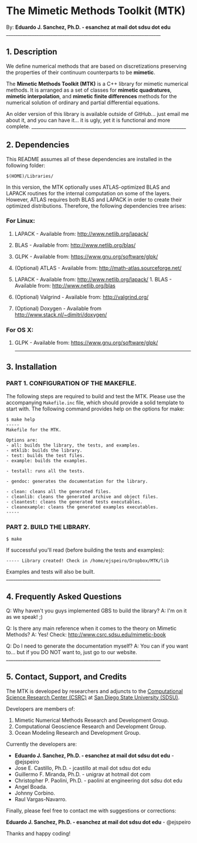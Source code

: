# The Mimetic Methods Toolkit (MTK)

By: **Eduardo J. Sanchez, Ph.D. - esanchez at mail dot sdsu dot edu**
    __________________________________________________________________

## 1. Description

We define numerical methods that are based on discretizations preserving the
properties of their continuum counterparts to be **mimetic**.

The **Mimetic Methods Toolkit (MTK)** is a C++ library for mimetic numerical
methods. It is arranged as a set of classes for **mimetic quadratures**,
**mimetic interpolation**, and **mimetic finite differences** methods for the
numerical solution of ordinary and partial differential equations.

An older version of this library is available outside of GitHub... just email me
about it, and you can have it... it is ugly, yet it is functional and more
complete.
    __________________________________________________________________

## 2. Dependencies

This README assumes all of these dependencies are installed in the following
folder:

```
$(HOME)/Libraries/
```

In this version, the MTK optionally uses ATLAS-optimized BLAS and LAPACK
routines for the internal computation on some of the layers. However, ATLAS
requires both BLAS and LAPACK in order to create their optimized distributions.
Therefore, the following dependencies tree arises:

### For Linux:

1. LAPACK - Available from: http://www.netlib.org/lapack/
  1. BLAS - Available from: http://www.netlib.org/blas/

2. GLPK - Available from: https://www.gnu.org/software/glpk/

3. (Optional) ATLAS - Available from: http://math-atlas.sourceforge.net/
  1. LAPACK - Available from: http://www.netlib.org/lapack/
    1. BLAS - Available from: http://www.netlib.org/blas

4. (Optional) Valgrind - Available from: http://valgrind.org/

5. (Optional) Doxygen - Available from http://www.stack.nl/~dimitri/doxygen/

### For OS X:

1. GLPK - Available from: https://www.gnu.org/software/glpk/
    __________________________________________________________________

## 3. Installation

### PART 1. CONFIGURATION OF THE MAKEFILE.

The following steps are required to build and test the MTK. Please use the
accompanying `Makefile.inc` file, which should provide a solid template to
start with. The following command provides help on the options for make:

```
$ make help
-----
Makefile for the MTK.

Options are:
- all: builds the library, the tests, and examples.
- mtklib: builds the library.
- test: builds the test files.
- example: builds the examples.

- testall: runs all the tests.

- gendoc: generates the documentation for the library.

- clean: cleans all the generated files.
- cleanlib: cleans the generated archive and object files.
- cleantest: cleans the generated tests executables.
- cleanexample: cleans the generated examples executables.
-----
```

### PART 2. BUILD THE LIBRARY.

```
$ make
```

If successful you'll read (before building the tests and examples):

```
----- Library created! Check in /home/ejspeiro/Dropbox/MTK/lib
```

Examples and tests will also be built.
    __________________________________________________________________

## 4. Frequently Asked Questions

Q: Why haven't you guys implemented GBS to build the library?
A: I'm on it as we speak! ;)

Q: Is there any main reference when it comes to the theory on Mimetic Methods?
A: Yes! Check: http://www.csrc.sdsu.edu/mimetic-book

Q: Do I need to generate the documentation myself?
A: You can if you want to... but if you DO NOT want to, just go to our website.
    __________________________________________________________________

## 5. Contact, Support, and Credits

The MTK is developed by researchers and adjuncts to the
[Computational Science Research Center (CSRC)](http://www.csrc.sdsu.edu/)
at [San Diego State University (SDSU)](http://www.sdsu.edu/).

Developers are members of:

1. Mimetic Numerical Methods Research and Development Group.
2. Computational Geoscience Research and Development Group.
3. Ocean Modeling Research and Development Group.

Currently the developers are:

- **Eduardo J. Sanchez, Ph.D. - esanchez at mail dot sdsu dot edu** - @ejspeiro
- Jose E. Castillo, Ph.D. - jcastillo at mail dot sdsu dot edu
- Guillermo F. Miranda, Ph.D. - unigrav at hotmail dot com
- Christopher P. Paolini, Ph.D. - paolini at engineering dot sdsu dot edu
- Angel Boada.
- Johnny Corbino.
- Raul Vargas-Navarro.

Finally, please feel free to contact me with suggestions or corrections:

**Eduardo J. Sanchez, Ph.D. - esanchez at mail dot sdsu dot edu** - @ejspeiro

Thanks and happy coding!
